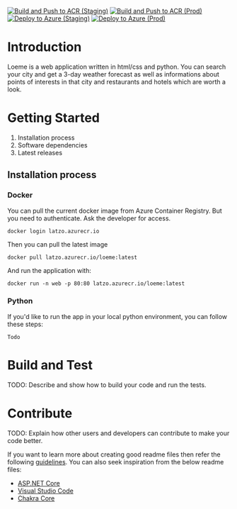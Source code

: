 [![Build and Push to ACR (Staging)](https://github.com/Latzox/Loeme/actions/workflows/docker-build-staging.yml/badge.svg)](https://github.com/Latzox/Loeme/actions/workflows/docker-build-staging.yml)
[![Build and Push to ACR (Prod)](https://github.com/Latzox/Loeme/actions/workflows/docker-build-prod.yml/badge.svg)](https://github.com/Latzox/Loeme/actions/workflows/docker-build-prod.yml)
[![Deploy to Azure (Staging)](https://github.com/Latzox/Loeme/actions/workflows/azure-deploy-staging.yml/badge.svg)](https://github.com/Latzox/Loeme/actions/workflows/azure-deploy-staging.yml)
[![Deploy to Azure (Prod)](https://github.com/Latzox/Loeme/actions/workflows/azure-deploy-prod.yml/badge.svg)](https://github.com/Latzox/Loeme/actions/workflows/azure-deploy-prod.yml)

# Introduction 
Loeme is a web application written in html/css and python. You can search your city and get a 3-day weather forecast as well as informations about points of interests in that city and restaurants and hotels which are worth a look.

# Getting Started
1.	Installation process
2.	Software dependencies
3.	Latest releases

## Installation process
### Docker
You can pull the current docker image from Azure Container Registry. But you need to authenticate. Ask the developer for access.
```
docker login latzo.azurecr.io
```
Then you can pull the latest image
```
docker pull latzo.azurecr.io/loeme:latest
```
And run the application with:
```
docker run -n web -p 80:80 latzo.azurecr.io/loeme:latest
```

### Python
If you'd like to run the app in your local python environment, you can follow these steps:
```
Todo
```


# Build and Test
TODO: Describe and show how to build your code and run the tests. 

# Contribute
TODO: Explain how other users and developers can contribute to make your code better. 

If you want to learn more about creating good readme files then refer the following [guidelines](https://docs.microsoft.com/en-us/azure/devops/repos/git/create-a-readme?view=azure-devops). You can also seek inspiration from the below readme files:
- [ASP.NET Core](https://github.com/aspnet/Home)
- [Visual Studio Code](https://github.com/Microsoft/vscode)
- [Chakra Core](https://github.com/Microsoft/ChakraCore)
